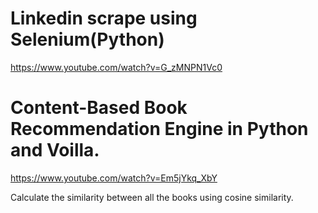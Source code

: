 # Linkedin scrape using Selenium(Python)
https://www.youtube.com/watch?v=G_zMNPN1Vc0

# Content-Based Book Recommendation Engine in Python and Voilla.
https://www.youtube.com/watch?v=Em5jYkq_XbY

Calculate the similarity between all the books using cosine similarity.
